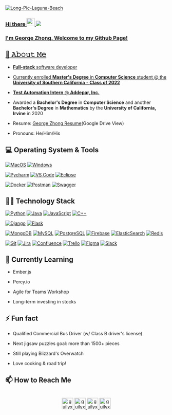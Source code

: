 <a href="https://ibb.co/BZgsj9W"><img src="https://i.ibb.co/QN6mn4S/Long-Pic-Laguna-Beach.jpg" alt="Long-Pic-Laguna-Beach" border="0"></a><br /><a target='_blank' href='https://emoticoncentral.com/category/respectful'>
### Hi there <img src="https://media.giphy.com/media/hvRJCLFzcasrR4ia7z/giphy.gif" width="25px"> ![](https://visitor-badge.glitch.me/badge?page_id=charismageorge.charismageorge)
<a href="https://discord.gg/XTW52Kt">
  
### I'm George Zhong. Welcome to my Github Page!
## :book: 𝙰𝚋𝚘𝚞𝚝 𝙼𝚎

* **Full-stack** software developer

* Currently enrolled **Master's Degree** in **Computer Science** student @ the **University of Southern California** - **Class of 2022**
  
* **Test Automation Intern** @ [**Addepar, Inc.**](https://www.linkedin.com/company/addepar/)
  
* Awarded a **Bachelor's Degree** in **Computer Science** and another **Bachelor's Degree** in **Mathematics** by the **University of California, Irvine** in 2020

* Resume: [George Zhong Resume](https://drive.google.com/file/d/17rMDkWwyoPbQpJtVUsXpHrRULa9VZiEH/view?usp=sharing)(Google Drive View)

* Pronouns: He/Him/His

## 💻 Operating System & Tools
[![MacOS](https://img.shields.io/badge/MacOS-BigSur-292e33?style=flat-square&logo=apple&logoColor=ffffff)](https://www.apple.com/macos/big-sur/)
[![Windows](https://img.shields.io/badge/Microsoft-Windows10-292e33?style=flat-square&logo=windows&logoColor=ffffff)](https://www.microsoft.com/en-us/windows/get-windows-10)
 
[![Pycharm](https://img.shields.io/badge/IDE-PyCharm-yellow?style=flat-square&logo=JetBrains)](https://www.jetbrains.com/pycharm/)
[![VS Code](https://img.shields.io/badge/IDE-VSCode-%23007ACC?style=flat-square&logo=Visual-studio-code)](https://code.visualstudio.com/)
[![Eclipse](https://img.shields.io/badge/IDE-Eclipse-blueviolet?style=flat-square&logo=Eclipse)](https://www.eclipse.org/eclipseide/)

[![Docker](https://img.shields.io/badge/-Docker-2496ED?style=flat-square&logo=docker&logoColor=ffffff)](https://www.docker.com/)
[![Postman](https://img.shields.io/badge/Postman-orange?style=flat-square&logo=postman&logoColor=ffffff)](https://www.postman.com/)
[![Swagger](https://img.shields.io/badge/Swagger-brightgreen?style=flat-square&logo=swagger&logoColor=ffffff)](https://swagger.io/)

## 👨‍💻 Technology Stack
[![Python](https://img.shields.io/badge/-Python-3776AB?style=flat-square&logo=python&logoColor=ffffff)](https://www.python.org/)
[![Java](https://img.shields.io/badge/-Java-red?style=flat-square&logo=java&logoColor=ffffff)](https://www.java.com/en/)
[![JavaScript](https://img.shields.io/badge/-JavaScript-%23F7DF1C?style=flat-square&logo=javascript&logoColor=000000&labelColor=%23F7DF1C&color=%23FFCE5A)](https://www.javascript.com/)
[![C++](https://img.shields.io/badge/-C++-informational?style=flat-square&logo=cplusplus&logoColor=ffffff)](https://www.cplusplus.com/)

[![Django](https://img.shields.io/badge/-Django-092E20?style=flat-square&logo=Django&logoColor=ffffff)](https://www.djangoproject.com/)
[![Flask](https://img.shields.io/badge/-Flask-000000?style=flat-square&logo=Flask&logoColor=ffffff)](https://flask.palletsprojects.com/)

[![MongoDB](https://img.shields.io/badge/-MongoDB-47A248?style=flat-square&logo=MongoDB&logoColor=ffffff)](https://www.mongodb.com/)
[![MySQL](https://img.shields.io/badge/-MySQL-4479A1?style=flat-square&logo=MySQL&logoColor=ffffff)](https://www.mysql.com/)
[![PostgreSQL](https://img.shields.io/badge/-PostgreSQL-blue?style=flat-square&logo=PostgreSQL&logoColor=ffffff)](https://www.postgresql.org/)
[![Firebase](https://img.shields.io/badge/-Firebase-red?style=flat-square&logo=Firebase&logoColor=ffffff)](https://firebase.google.com/)
[![ElasticSearch](https://img.shields.io/badge/-ElasticSearch-005571?style=flat-square&logo=Elasticsearch&logoColor=ffffff)](https://www.elastic.co/)
[![Redis](https://img.shields.io/badge/-Redis-DC382D?style=flat-square&logo=Redis&logoColor=ffffff)](https://redis.io/)

[![Git](https://img.shields.io/badge/-Git-%23F05032?style=flat-square&logo=git&logoColor=%23ffffff)](https://git-scm.com/)
[![Jira](https://img.shields.io/badge/-Jira-%23007ACC?style=flat-square&logo=Jira&logoColor=ffffff)](https://www.atlassian.com/software/jira)
[![Confluence](https://img.shields.io/badge/-Confluence-informational?style=flat-square&logo=Confluence&logoColor=ffffff)](https://www.atlassian.com/software/confluence)
[![Trello](https://img.shields.io/badge/-Trello-%23007ACC?style=flat-square&logo=Trello&logoColor=ffffff)](https://trello.com/en-US)
[![Figma](https://img.shields.io/badge/-Figma-critical?style=flat-square&logo=Figma&logoColor=ffffff)](https://www.figma.com/)
[![Slack](https://img.shields.io/badge/-Slack-blueviolet?style=flat-square&logo=Slack&logoColor=ffffff)](https://slack.com/)
  
## 🌱 Currently Learning
 * Ember.js
 
 * Percy.io
 
 * Agile for Teams Workshop
 
 * Long-term investing in stocks
  
## ⚡ Fun fact
 * Qualified Commercial Bus Driver (w/ Class B driver's license)
 
 * Next jigsaw puzzles goal: more than 1500+ pieces
 
 * Still playing Blizzard's Overwatch
 
 * Love cooking & road trip!
  
 ## 📫 How to Reach Me
 <p align="center">
<br/>
<a href="https://twitter.com/georgezhong11">
  <img alt="guilyx | Twitter" width="35px" src="https://image.flaticon.com/icons/svg/2111/2111703.svg" />
</a>
<a href="https://www.linkedin.com/in/georgezhong0213">
  <img alt="guilyx's LinkdeIN" width="35px" src="https://image.flaticon.com/icons/svg/2111/2111465.svg" />
</a>
<a href="https://www.facebook.com/profile.php?id=100006894340415">
  <img alt="guilyx's Facebook" width="35px" src="https://image.flaticon.com/icons/svg/2111/2111342.svg" />
</a>
<a href="https://www.instagram.com/charisma_george">
  <img alt="guilyx's Instagram" width="35px" src="https://image.flaticon.com/icons/svg/2111/2111421.svg" />
</a>
</p>
